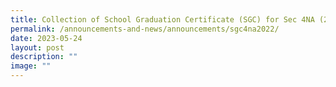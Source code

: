 ```yaml
---
title: Collection of School Graduation Certificate (SGC) for Sec 4NA (2022 cohort)
permalink: /announcements-and-news/announcements/sgc4na2022/
date: 2023-05-24
layout: post
description: ""
image: ""
---
```


